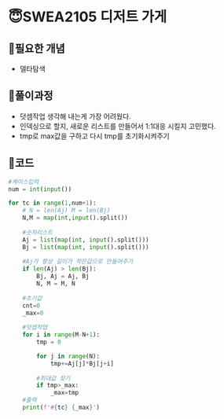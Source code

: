 # 😇SWEA2105 디저트 가게

## 👺필요한 개념

- 델타탐색


## 👺풀이과정

- 덧셈작업 생각해 내는게 가장 어려웠다.
- 인덱싱으로 할지, 새로운 리스트를 만들어서 1:1대응 시킬지 고민했다.
- tmp로 max값을 구하고 다시 tmp를 초기화시켜주기

## 👺코드

```python
#케이스입력
num = int(input())

for tc in range(1,num+1):
    # N = len(Aj) M = len(Bj)
    N,M = map(int,input().split())
    
    #숫자리스트
    Aj = list(map(int, input().split()))
    Bj = list(map(int, input().split()))
    
    #Aj가 항상 길이가 작은값으로 만들어주기 
    if len(Aj) > len(Bj):
        Bj, Aj = Aj, Bj
        N, M = M, N
 
    #초기값
    cnt=0
    _max=0
    
    #덧셉작업
    for i in range(M-N+1):
        tmp = 0

        for j in range(N):
            tmp+=Aj[j]*Bj[j+i]
        
        #최대값 찾기
        if tmp>_max:
            _max=tmp
    #출력
    print(f'#{tc} {_max}')
```

